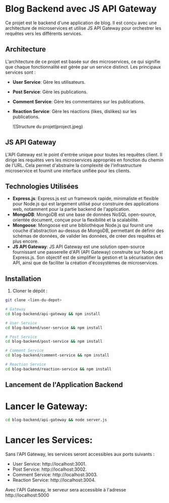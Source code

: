 # Blog Backend avec JS API Gateway

Ce projet est le backend d'une application de blog. Il est conçu avec une architecture de microservices et utilise JS API Gateway pour orchestrer les requêtes vers les différents services.

## Architecture

L'architecture de ce projet est basée sur des microservices, ce qui signifie que chaque fonctionnalité est gérée par un service distinct. Les principaux services sont :

- **User Service**: Gère les utilisateurs.
- **Post Service**: Gère les publications.
- **Comment Service**: Gère les commentaires sur les publications.
- **Reaction Service**: Gère les réactions (likes, dislikes) sur les publications.

  ![Structure du projet(project.jpeg)

## JS API Gateway

L'API Gateway est le point d'entrée unique pour toutes les requêtes client. Il dirige les requêtes vers les microservices appropriés en fonction du chemin de l'URL. Cela permet d'abstraire la complexité de l'infrastructure microservice et fournit une interface unifiée pour les clients.

## Technologies Utilisées

- **Express.js**: Express.js est un framework rapide, minimaliste et flexible pour Node.js qui est largement utilisé pour construire des applications web, notamment pour la partie backend de l'application.
- **MongoDB**: MongoDB est une base de données NoSQL open-source, orientée document, conçue pour la flexibilité et la scalabilité.
- **Mongoose**: Mongoose est une bibliothèque Node.js qui fournit une couche d'abstraction au-dessus de MongoDB, permettant de définir des schémas de données, de valider les données, de créer des requêtes et plus encore.
- **JS API Gateway**: JS API Gateway est une solution open-source fournissant une passerelle d'API (API Gateway) construite sur Node.js et Express.js. Son objectif est de simplifier la gestion et la sécurisation des API, ainsi que de faciliter la création d'écosystèmes de microservices.

## Installation

1. Cloner le dépôt :

```bash
git clone <lien-du-depot>

# Gateway
cd blog-backend/api-gateway && npm install

# User Service
cd blog-backend/user-service && npm install

# Post Service
cd blog-backend/post-service && npm install

# Comment Service
cd blog-backend/comment-service && npm install

# Reaction Service
cd blog-backend/reaction-service && npm install
```
## Lancement de l'Application Backend
# Lancer le Gateway:
```bash
cd blog-backend/api-gateway && node server.js
```
# Lancer les Services:
Sans l'API Gateway, les services seront accessibles aux ports suivants :

- User Service: http://localhost:3001.
- Post Service: http://localhost:3002.
- Comment Service: http://localhost:3003.
- Reaction Service: http://localhost:3004.

Avec l'API Gateway, le serveur sera accessible à l'adresse http://localhost:5000
